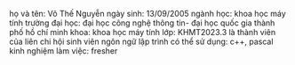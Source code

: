 họ và tên: Võ Thế Nguyễn
ngày sinh: 13/09/2005
ngành học: khoa học máy tính
trường đại học: đại học công nghệ thông tin- đại học quốc gia thành phố hồ chí minh
khoa: khoa học máy tính
lớp: KHMT2023.3
là thành viên của liên chi hội sinh viên
ngôn ngữ lập trình có thể sử dụng: c++, pascal
kinh nghiệm làm việc: fresher
